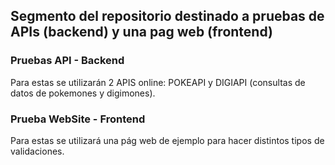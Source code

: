 ## Segmento del repositorio destinado a pruebas de APIs (backend) y una pag web (frontend)

### Pruebas API - Backend
 Para estas se utilizarán 2 APIS online: POKEAPI y DIGIAPI (consultas de datos de pokemones y digimones).

### Prueba WebSite - Frontend
 Para estas se utilizará una pág web de ejemplo para hacer distintos tipos de validaciones.